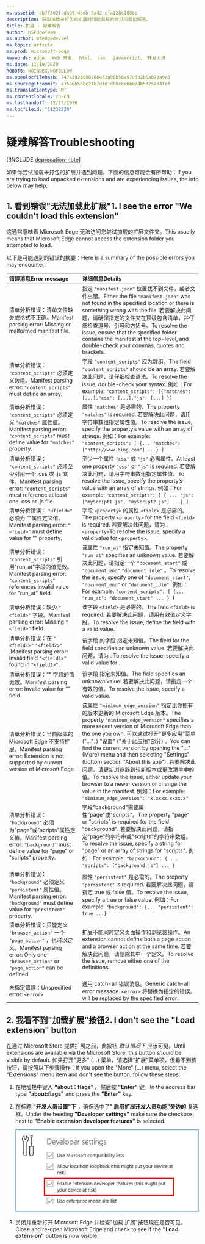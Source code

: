```yaml
---
ms.assetid: 8b7f362f-da09-43db-8a42-cfa128c1808c
description: 获取加载未打包的扩展时可能具有的常见问题的解答。
title: 扩展 - 疑难解答
author: MSEdgeTeam
ms.author: msedgedevrel
ms.topic: article
ms.prod: microsoft-edge
keywords: edge， Web 开发， html， css， javascript， 开发人员
ms.date: 11/19/2020
ROBOTS: NOINDEX,NOFOLLOW
ms.openlocfilehash: 74743923000766473a96b56a97d302b6ab79a9e3
ms.sourcegitcommit: a35a6b5bbc21b7df61d08cbc6b074b5325ad4fef
ms.translationtype: MT
ms.contentlocale: zh-CN
ms.lasthandoff: 12/17/2020
ms.locfileid: "11232238"
---
```

# <span data-ttu-id="1a7ca-104">疑难解答</span><span class="sxs-lookup"><span data-stu-id="1a7ca-104">Troubleshooting</span></span>  

[!INCLUDE [deprecation-note](includes/deprecation-note.md)]  

<span data-ttu-id="1a7ca-105">如果你尝试加载未打包的扩展并遇到问题，下面的信息可能会有所帮助：</span><span class="sxs-lookup"><span data-stu-id="1a7ca-105">If you are trying to load unpacked extensions and are experiencing issues, the info below may help:</span></span>

## <span data-ttu-id="1a7ca-106">1. 看到错误"无法加载此扩展"</span><span class="sxs-lookup"><span data-stu-id="1a7ca-106">1. I see the error "We couldn't load this extension"</span></span>

<span data-ttu-id="1a7ca-107">这通常意味着 Microsoft Edge 无法访问您尝试加载的扩展文件夹。</span><span class="sxs-lookup"><span data-stu-id="1a7ca-107">This usually means that Microsoft Edge cannot access the extension folder you attempted to load.</span></span>

<span data-ttu-id="1a7ca-108">以下是可能遇到的错误的摘要：</span><span class="sxs-lookup"><span data-stu-id="1a7ca-108">Here is a summary of the possible errors you may encounter:</span></span>

<span data-ttu-id="1a7ca-109">错误消息</span><span class="sxs-lookup"><span data-stu-id="1a7ca-109">Error message</span></span> | <span data-ttu-id="1a7ca-110">详细信息</span><span class="sxs-lookup"><span data-stu-id="1a7ca-110">Details</span></span>
:--------- | :------------
<span data-ttu-id="1a7ca-111">清单分析错误：清单文件缺失或格式不正确。</span><span class="sxs-lookup"><span data-stu-id="1a7ca-111">Manifest parsing error: Missing or malformed manifest file.</span></span> | <span data-ttu-id="1a7ca-112">指定 `"manifest.json"` 位置找不到文件，或者文件出错。</span><span class="sxs-lookup"><span data-stu-id="1a7ca-112">Either the file `"manifest.json"` was not found in the specified location or there is something wrong with the file.</span></span> <span data-ttu-id="1a7ca-113">若要解决此问题，请确保指定的文件夹在顶级包含清单，并仔细检查逗号、引号和方括号。</span><span class="sxs-lookup"><span data-stu-id="1a7ca-113">To resolve the issue, ensure that the specified folder contains the manifest at the top-level, and double-check your commas, quotes and brackets.</span></span>
<span data-ttu-id="1a7ca-114">清单分析错误： `"content_scripts"` 必须定义数组。</span><span class="sxs-lookup"><span data-stu-id="1a7ca-114">Manifest parsing error: `"content_scripts"` must define an array.</span></span> | <span data-ttu-id="1a7ca-115">字段 `"content_scripts"` 应为数组。</span><span class="sxs-lookup"><span data-stu-id="1a7ca-115">The field `"content_scripts"` should be an array.</span></span> <span data-ttu-id="1a7ca-116">若要解决此问题，请仔细检查语法。</span><span class="sxs-lookup"><span data-stu-id="1a7ca-116">To resolve the issue, double-check your syntax.</span></span> <span data-ttu-id="1a7ca-117">例如：</span><span class="sxs-lookup"><span data-stu-id="1a7ca-117">For example:</span></span> `"content_scripts": [{"matches": [...],"css": [...],"js": [...] }]`
<span data-ttu-id="1a7ca-118">清单分析错误： `"content_scripts"` 必须定义 `"matches"` 属性值。</span><span class="sxs-lookup"><span data-stu-id="1a7ca-118">Manifest parsing error: `"content_scripts"` must define value for `"matches"` property.</span></span> | <span data-ttu-id="1a7ca-119">属性 `"matches"` 是必需的。</span><span class="sxs-lookup"><span data-stu-id="1a7ca-119">The property `"matches"` is required.</span></span> <span data-ttu-id="1a7ca-120">若要解决此问题，请用字符串数组指定属性值。</span><span class="sxs-lookup"><span data-stu-id="1a7ca-120">To resolve the issue, specify the property’s value with an array of strings.</span></span> <span data-ttu-id="1a7ca-121">例如：</span><span class="sxs-lookup"><span data-stu-id="1a7ca-121">For example:</span></span> `"content_scripts": [ {... "matches": ["http://www.bing.com"] ...} ]`
<span data-ttu-id="1a7ca-122">清单分析错误： `"content_scripts"` 必须至少引用一个 .css 或 .js 文件。</span><span class="sxs-lookup"><span data-stu-id="1a7ca-122">Manifest parsing error: `"content_scripts"` must reference at least one .css or .js file.</span></span> | <span data-ttu-id="1a7ca-123">至少一个属性 `"css"` 或 `"js"` 必需属性。</span><span class="sxs-lookup"><span data-stu-id="1a7ca-123">At least one property `"css"` or `"js"` is required.</span></span> <span data-ttu-id="1a7ca-124">若要解决此问题，请用字符串数组指定属性值。</span><span class="sxs-lookup"><span data-stu-id="1a7ca-124">To resolve the issue, specify the property’s value with an array of strings.</span></span> <span data-ttu-id="1a7ca-125">例如：</span><span class="sxs-lookup"><span data-stu-id="1a7ca-125">For example:</span></span> `"content_scripts": [ { ... "js": ["myScript1.js", "myScript2.js"] ...} ]`
<span data-ttu-id="1a7ca-126">清单分析错误： `"<field>"` 必须为 <property> ""属性定义值。</span><span class="sxs-lookup"><span data-stu-id="1a7ca-126">Manifest parsing error: `"<field>"` must define value for "<property>" property.</span></span> | <span data-ttu-id="1a7ca-127">字段 `<property>` 的属性 `<field>` 是必需的。</span><span class="sxs-lookup"><span data-stu-id="1a7ca-127">The property `<property>` for the field `<field>` is required.</span></span> <span data-ttu-id="1a7ca-128">若要解决此问题，请为 . `<property>`</span><span class="sxs-lookup"><span data-stu-id="1a7ca-128">To resolve the issue, specify a valid value for `<property>`.</span></span>
<span data-ttu-id="1a7ca-129">清单分析错误： `"content_scripts"` 引用"run_at"字段的值无效。</span><span class="sxs-lookup"><span data-stu-id="1a7ca-129">Manifest parsing error: `"content_scripts"` references invalid value for "run_at" field.</span></span> | <span data-ttu-id="1a7ca-130">该属性 `"run_at"` 指定未知值。</span><span class="sxs-lookup"><span data-stu-id="1a7ca-130">The property `"run_at"` specifies an unknown value.</span></span> <span data-ttu-id="1a7ca-131">若要解决此问题，请指定一个 `"document_start"` 或 `"document_end"` `"document_idle"` 。</span><span class="sxs-lookup"><span data-stu-id="1a7ca-131">To resolve the issue, specify one of `"document_start"`, `"document_end"` or `"document_idle"`.</span></span> <span data-ttu-id="1a7ca-132">例如：</span><span class="sxs-lookup"><span data-stu-id="1a7ca-132">For example:</span></span> `"content_scripts": [ {... "run_at": "document_start" ... } ]`
<span data-ttu-id="1a7ca-133">清单分析错误：缺少 `"<field>"` 字段。</span><span class="sxs-lookup"><span data-stu-id="1a7ca-133">Manifest parsing error: Missing `"<field>"` field.</span></span> | <span data-ttu-id="1a7ca-134">该字段 `<field>` 是必需的。</span><span class="sxs-lookup"><span data-stu-id="1a7ca-134">The field `<field>` is required.</span></span> <span data-ttu-id="1a7ca-135">若要解决此问题，请用有效值定义字段。</span><span class="sxs-lookup"><span data-stu-id="1a7ca-135">To resolve the issue, define the field with a valid value.</span></span>
<span data-ttu-id="1a7ca-136">清单分析错误：在 `"<field1>"` `"<field2>"` .</span><span class="sxs-lookup"><span data-stu-id="1a7ca-136">Manifest parsing error: Invalid field `"<field1>"` found in `"<field2>"`.</span></span> | <span data-ttu-id="1a7ca-137">该字段 <field1> 的字段 <field2> 指定未知值。</span><span class="sxs-lookup"><span data-stu-id="1a7ca-137">The field <field1> for the field <field2> specifies an unknown value.</span></span> <span data-ttu-id="1a7ca-138">若要解决此问题，请为 . <field1></span><span class="sxs-lookup"><span data-stu-id="1a7ca-138">To resolve the issue, specify a valid value for <field1>.</span></span>
<span data-ttu-id="1a7ca-139">清单分析错误："" <field> 字段的值无效。</span><span class="sxs-lookup"><span data-stu-id="1a7ca-139">Manifest parsing error: Invalid value for "<field>" field.</span></span> | <span data-ttu-id="1a7ca-140">该字段 <field> 指定未知值。</span><span class="sxs-lookup"><span data-stu-id="1a7ca-140">The field <field> specifies an unknown value.</span></span> <span data-ttu-id="1a7ca-141">若要解决此问题，请指定一个有效的值。</span><span class="sxs-lookup"><span data-stu-id="1a7ca-141">To resolve the issue, specify a valid value.</span></span>
<span data-ttu-id="1a7ca-142">清单分析错误：当前版本的 Microsoft Edge 不支持扩展。</span><span class="sxs-lookup"><span data-stu-id="1a7ca-142">Manifest parsing error: Extension is not supported by current version of Microsoft Edge.</span></span> | <span data-ttu-id="1a7ca-143">该属性 `"minimum_edge_version"` 指定比你拥有的版本更新的 Microsoft Edge 版本。</span><span class="sxs-lookup"><span data-stu-id="1a7ca-143">The property `"minimum_edge_version"` specifies a more recent version of Microsoft Edge than the one you own.</span></span> <span data-ttu-id="1a7ca-144">可以通过打开"更多应用"菜单 ("..."，) "设置" ("关于此应用"部分) 。</span><span class="sxs-lookup"><span data-stu-id="1a7ca-144">You can find the current version by opening the "..." (More) menu and then selecting "Settings" (bottom section "About this app").</span></span> <span data-ttu-id="1a7ca-145">若要解决此问题，请更新浏览器到较新版本或更改清单中的值。</span><span class="sxs-lookup"><span data-stu-id="1a7ca-145">To resolve the issue, either update your browser to a newer version or change the value in the manifest.</span></span> <span data-ttu-id="1a7ca-146">例如：</span><span class="sxs-lookup"><span data-stu-id="1a7ca-146">For example:</span></span> `"minimum_edge_version": "x.xxxx.xxxx.x"`
<span data-ttu-id="1a7ca-147">清单分析错误： `"background"` 必须为"page"或"scripts"属性定义值。</span><span class="sxs-lookup"><span data-stu-id="1a7ca-147">Manifest parsing error: `"background"` must define value for "page" or "scripts" property.</span></span> | <span data-ttu-id="1a7ca-148">字段"background"需要属性"page"或"scripts"。</span><span class="sxs-lookup"><span data-stu-id="1a7ca-148">The property "page" or "scripts" is required for the field "background".</span></span> <span data-ttu-id="1a7ca-149">若要解决此问题，请指定"page"的字符串或"scripts"的字符串数组。</span><span class="sxs-lookup"><span data-stu-id="1a7ca-149">To resolve the issue, specify a string for "page" or an array of strings for "scripts".</span></span> <span data-ttu-id="1a7ca-150">例如：</span><span class="sxs-lookup"><span data-stu-id="1a7ca-150">For example:</span></span> `"background": { ... "scripts": ["background.js"] ... }`
<span data-ttu-id="1a7ca-151">清单分析错误： `"background"` 必须定义 `"persistent"` 属性值。</span><span class="sxs-lookup"><span data-stu-id="1a7ca-151">Manifest parsing error: `"background"` must define value for `"persistent"` property.</span></span> | <span data-ttu-id="1a7ca-152">属性 `"persistent"` 是必需的。</span><span class="sxs-lookup"><span data-stu-id="1a7ca-152">The property `"persistent"` is required.</span></span> <span data-ttu-id="1a7ca-153">若要解决此问题，请指定 true 或 false 值。</span><span class="sxs-lookup"><span data-stu-id="1a7ca-153">To resolve the issue, specify a true or false value.</span></span> <span data-ttu-id="1a7ca-154">例如：</span><span class="sxs-lookup"><span data-stu-id="1a7ca-154">For example:</span></span> `"background": {... "persistent": true ...}`
<span data-ttu-id="1a7ca-155">清单分析错误：只能定义 `"browser_action"` 一个 `"page_action"` ，也可以定义。</span><span class="sxs-lookup"><span data-stu-id="1a7ca-155">Manifest parsing error: Only one `"browser_action"` or `"page_action"` can be defined.</span></span> | <span data-ttu-id="1a7ca-156">扩展不能同时定义页面操作和浏览器操作。</span><span class="sxs-lookup"><span data-stu-id="1a7ca-156">An extension cannot define both a page action and a browser action at the same time.</span></span> <span data-ttu-id="1a7ca-157">若要解决此问题，请删除其中一个定义。</span><span class="sxs-lookup"><span data-stu-id="1a7ca-157">To resolve the issue, remove either one of the definitions.</span></span>
<span data-ttu-id="1a7ca-158">未指定错误：</span><span class="sxs-lookup"><span data-stu-id="1a7ca-158">Unspecified error:</span></span> `<error>` | <span data-ttu-id="1a7ca-159">通用 catch-all 错误消息。</span><span class="sxs-lookup"><span data-stu-id="1a7ca-159">Generic catch-all error message.</span></span> `<error>` <span data-ttu-id="1a7ca-160">将替换为指定的错误。</span><span class="sxs-lookup"><span data-stu-id="1a7ca-160">will be replaced by the specified error.</span></span>


## <span data-ttu-id="1a7ca-161">2. 我看不到"加载扩展"按钮</span><span class="sxs-lookup"><span data-stu-id="1a7ca-161">2. I don't see the "Load extension" button</span></span>
<span data-ttu-id="1a7ca-162">在通过 Microsoft Store 提供扩展之前，此按钮 *默认情况下* 应该可见。</span><span class="sxs-lookup"><span data-stu-id="1a7ca-162">Until extensions are available via the Microsoft Store, this button *should* be visible by default.</span></span> <span data-ttu-id="1a7ca-163">如果打开"更多" (...) 菜单，请选择"扩展"菜单项，但看不到该按钮，请按照以下步骤操作：</span><span class="sxs-lookup"><span data-stu-id="1a7ca-163">If you open the "More" (...) menu, select the "Extensions" menu item and don't see the button, follow these steps:</span></span>

1. <span data-ttu-id="1a7ca-164">在地址栏中键入 **"about：flags"，** 然后按 **"Enter"** 键。</span><span class="sxs-lookup"><span data-stu-id="1a7ca-164">In the address bar type **"about:flags"** and press the **"Enter"** key.</span></span>
2. <span data-ttu-id="1a7ca-165">在标题 **"开发人员设置"下** ，确保选中了" **启用扩展开发人员功能"旁边的** 复选框。</span><span class="sxs-lookup"><span data-stu-id="1a7ca-165">Under the heading **"Developer settings"** make sure the checkbox next to **"Enable extension developer features"** is selected.</span></span>

   ![关于标志](./media/aboutflags.PNG)  

3. <span data-ttu-id="1a7ca-167">关闭并重新打开 Microsoft Edge 并检查"加载 扩展"按钮现在是否可见。</span><span class="sxs-lookup"><span data-stu-id="1a7ca-167">Close and re-open Microsoft Edge and check to see if the **"Load extension"** button is now visible.</span></span>
